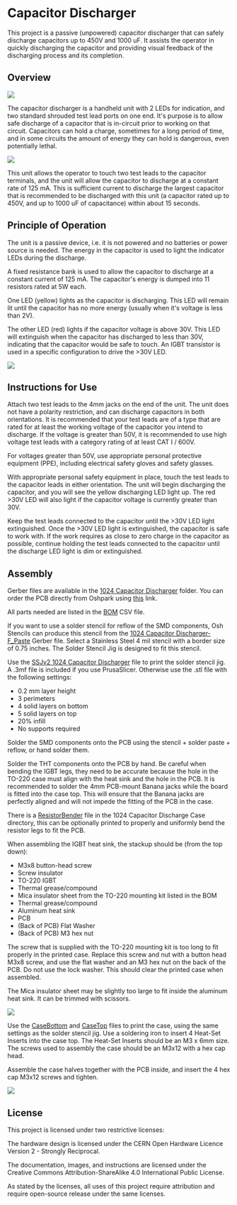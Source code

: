 # Capacitor Discharger

This project is a passive (unpowered) capacitor discharger that can safely discharge capacitors up to 450V and 1000 uF.  It assists the operator in quickly discharging the capacitor and providing visual feedback of the discharging process and its completion.


## Overview

![](img/Case-PCB-3D-Ortho.jpg)

The capacitor discharger is a handheld unit with 2 LEDs for indication, and two standard shrouded test lead ports on one end.  It's purpose is to allow safe discharge of a capacitor that is in-circuit prior to working on that circuit.  Capacitors can hold a charge, sometimes for a long period of time, and in some circuits the amount of energy they can hold is dangerous, even potentially lethal.

![](img/CapDischarger.jpg)

This unit allows the operator to touch two test leads to the capacitor terminals, and the unit will allow the capacitor to discharge at a constant rate of 125 mA.  This is sufficient current to discharge the largest capacitor that is recommended to be discharged with this unit (a capacitor rated up to 450V, and up to 1000 uF of capacitance) within about 15 seconds.

## Principle of Operation

The unit is a passive device, i.e. it is not powered and no batteries or power source is needed.  The energy in the capacitor is used to light the indicator LEDs during the discharge.

A fixed resistance bank is used to allow the capacitor to discharge at a constant current of 125 mA.  The capacitor's energy is dumped into 11 resistors rated at 5W each.

One LED (yellow) lights as the capacitor is discharging.  This LED will remain lit until the capacitor has no more energy (usually when it's voltage is less than 2V).

The other LED (red) lights if the capacitor voltage is above 30V.  This LED will extinguish when the capacitor has discharged to less than 30V, indicating that the capacitor would be safe to touch.  An IGBT transistor is used in a specific configuration to drive the >30V LED.

![](img/Schematic.png)

## Instructions for Use

Attach two test leads to the 4mm jacks on the end of the unit.  The unit does not have a polarity restriction, and can discharge capacitors in both orientations.  It is recommended that your test leads are of a type that are rated for at least the working voltage of the capacitor you intend to discharge.  If the voltage is greater than 50V, it is recommended to use high voltage test leads with a category rating of at least CAT I / 600V.

For voltages greater than 50V, use appropriate personal protective equipment (PPE), including electrical safety gloves and safety glasses.

With appropriate personal safety equipment in place, touch the test leads to the capacitor leads in either orientation.  The unit will begin discharging the capacitor, and you will see the yellow discharging LED light up.  The red >30V LED will also light if the capacitor voltage is currently greater than 30V.

Keep the test leads connected to the capacitor until the >30V LED light extinguished.  Once the >30V LED light is extinguished, the capacitor is safe to work with.  If the work requires as close to zero charge in the capacitor as possible, continue holding the test leads connected to the capacitor until the discharge LED light is dim or extinguished.

## Assembly

Gerber files are available in the [1024 Capacitor Discharger](KiCAD%20Project%20-%20Discharger/Fabrication%20Exports/1024%20Capacitor%20Discharger.zip) folder.  You can order the PCB directly from Oshpark using [this](https://oshpark.com/import?url=https://github.com/wilsondr9999/1024-Capacitor-Discharger/blob/main/KiCAD%20Project%20-%20Discharger/Fabrication%20Exports/1024%20Capacitor%20Discharger.zip) link.

All parts needed are listed in the [BOM](KiCAD%20Project%20-%20Discharger/BOM/BOM%201024%20Capacitor%20Discharger.csv) CSV file.

If you want to use a solder stencil for reflow of the SMD components, Osh Stencils can produce this stencil from the [1024 Capacitor Discharger-F_Paste](KiCAD%20Project%20-%20Discharger/Fabrication%20Exports/1024%20Capacitor%20Discharger-F_Paste.gbr) Gerber file.  Select a Stainless Steel 4 mil stencil with a border size of 0.75 inches.  The Solder Stencil Jig is designed to fit this stencil.

Use the [SSJv2 1024 Capacitor Discharger](FreeCAD%20Project/Solder%20Stencil%20Jig%20V2/SSJv2%201024%20Capacitor%20Discharger.stl) file to print the solder stencil jig.  A .3mf file is included if you use PrusaSlicer.  Otherwise use the .stl file with the following settings:

- 0.2 mm layer height
- 3 perimeters
- 4 solid layers on bottom
- 5 solid layers on top
- 20% infill
- No supports required

Solder the SMD components onto the PCB using the stencil + solder paste + reflow, or hand solder them.

Solder the THT components onto the PCB by hand.  Be careful when bending the IGBT legs, they need to be accurate because the hole in the TO-220 case must align with the heat sink and the hole in the PCB.  It is recommended to solder the 4mm PCB-mount Banana jacks while the board is fitted into the case top.  This will ensure that the Banana jacks are perfectly aligned and will not impede the fitting of the PCB in the case.

There is a [ResistorBender](FreeCAD%20Project/1024%20Capacitor%20Discharger%20Case/ResistorBender.stl) file in the 1024 Capacitor Discharge Case directory, this can be optionally printed to properly and uniformly bend the resistor legs to fit the PCB.

When assembling the IGBT heat sink, the stackup should be (from the top down):

- M3x8 button-head screw
- Screw insulator
- TO-220 IGBT
- Thermal grease/compound
- Mica insulator sheet from the TO-220 mounting kit listed in the BOM
- Thermal grease/compound
- Aluminum heat sink
- PCB
- (Back of PCB) Flat Washer
- (Back of PCB) M3 hex nut

The screw that is supplied with the TO-220 mounting kit is too long to fit properly in the printed case.  Replace this screw and nut with a button head M3x8 screw, and use the flat washer and an M3 hex nut on the back of the PCB.  Do not use the lock washer.  This should clear the printed case when assembled.

The Mica insulator sheet may be slightly too large to fit inside the aluminum heat sink.  It can be trimmed with scissors.

![](img/AssembledPCB.jpg)

Use the [CaseBottom](FreeCAD%20Project/1024%20Capacitor%20Discharger%20Case/CaseBottom.stl) and [CaseTop](FreeCAD%20Project/1024%20Capacitor%20Discharger%20Case/CaseTop.stl) files to print the case, using the same settings as the solder stencil jig.  Use a soldering iron to insert 4 Heat-Set Inserts into the case top.  The Heat-Set Inserts should be an M3 x 6mm size.  The screws used to assembly the case should be an M3x12 with a hex cap head.

Assemble the case halves together with the PCB inside, and insert the 4 hex cap M3x12 screws and tighten.

![](img/AssembledCase.jpg)

## License

This project is licensed under two restrictive licenses:

The hardware design is licensed under the CERN Open Hardware Licence Version 2 - Strongly Reciprocal.

The documentation, images, and instructions are licensed under the Creative Commons Attribution-ShareAlike 4.0 International Public License.

As stated by the licenses, all uses of this project require attribution and require open-source release under the same licenses.

